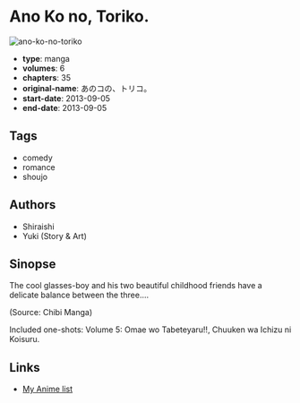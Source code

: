 # Ano Ko no, Toriko.

![ano-ko-no-toriko](https://cdn.myanimelist.net/images/manga/2/156296.jpg)

-   **type**: manga
-   **volumes**: 6
-   **chapters**: 35
-   **original-name**: あのコの、トリコ。
-   **start-date**: 2013-09-05
-   **end-date**: 2013-09-05

## Tags

-   comedy
-   romance
-   shoujo

## Authors

-   Shiraishi
-   Yuki (Story & Art)

## Sinopse

The cool glasses-boy and his two beautiful childhood friends have a delicate balance between the three....

(Source: Chibi Manga)

Included one-shots:
Volume 5: Omae wo Tabeteyaru!!, Chuuken wa Ichizu ni Koisuru.

## Links

-   [My Anime list](https://myanimelist.net/manga/58555/Ano_Ko_no_Toriko)
